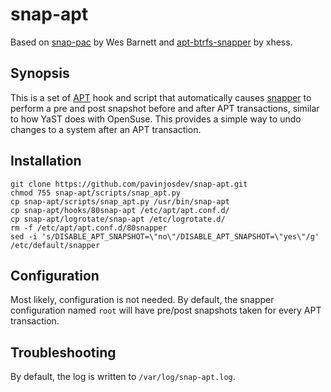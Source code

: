 # snap-apt
Based on [snap-pac](https://github.com/wesbarnett/snap-pac) by Wes Barnett and [apt-btrfs-snapper](https://github.com/xhess/apt-btrfs-snapper) by xhess.

## Synopsis
This is a set of [APT](https://en.wikipedia.org/wiki/APT_(software)) hook and script
that automatically causes [snapper](http://snapper.io/) to perform a pre and post
snapshot before and after APT transactions, similar to how YaST does with OpenSuse.
This provides a simple way to undo changes to a system after an APT transaction.

## Installation
```
git clone https://github.com/pavinjosdev/snap-apt.git
chmod 755 snap-apt/scripts/snap_apt.py
cp snap-apt/scripts/snap_apt.py /usr/bin/snap-apt
cp snap-apt/hooks/80snap-apt /etc/apt/apt.conf.d/
cp snap-apt/logrotate/snap-apt /etc/logrotate.d/
rm -f /etc/apt/apt.conf.d/80snapper
sed -i 's/DISABLE_APT_SNAPSHOT=\"no\"/DISABLE_APT_SNAPSHOT=\"yes\"/g' /etc/default/snapper
```

## Configuration
Most likely, configuration is not needed.
By default, the snapper configuration named
`root` will have pre/post snapshots taken for every APT transaction.

## Troubleshooting
By default, the log is written to `/var/log/snap-apt.log`.

